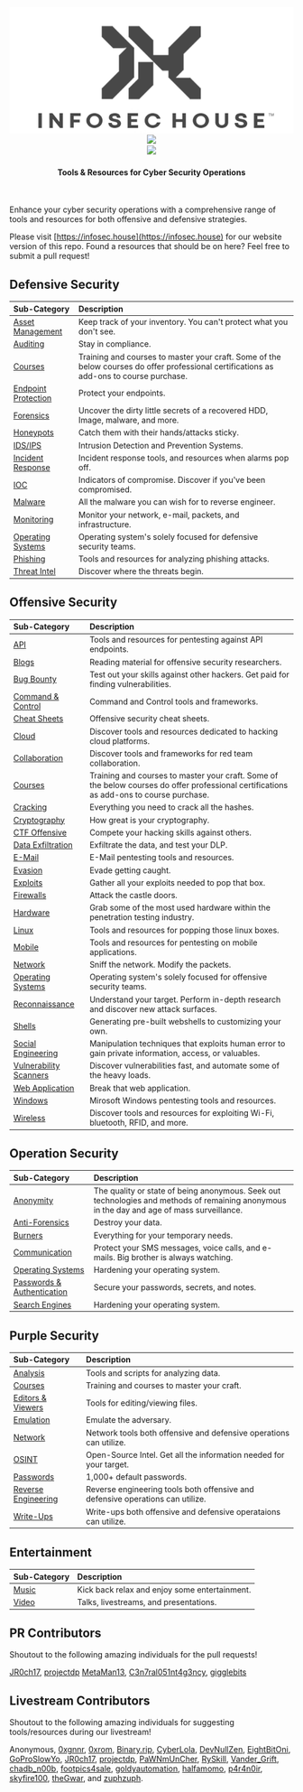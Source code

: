 <p align="center">
<img src="docs/assets/banner-logo.png">
<br>
<img src="https://img.shields.io/github/last-commit/InfosecHouse/InfosecHouse?color=%23757575)"><br>
<img src="https://img.shields.io/badge/Tools%20%26%20Resources%20Available-1,074-757575)"><br>
</p>

<h4 align="center">
Tools & Resources for Cyber Security Operations</h4>
<br>

Enhance your cyber security operations with a comprehensive range of tools and resources for both offensive and defensive strategies.

Please visit [https://infosec.house](https://infosec.house) for our website version of this repo. Found a resources that should be on here? Feel free to submit a pull request!

## Defensive Security

| Sub-Category | Description |
| :--- | :--- |
| [Asset Management](/docs/defensive-security/assets-management.md) | Keep track of your inventory. You can't protect what you don't see. |
| [Auditing](/docs/defensive-security/auditing.md) | Stay in compliance. |
| [Courses](/docs/defensive-security/courses.md) | Training and courses to master your craft. Some of the below courses do offer professional certifications as add-ons to course purchase. |
| [Endpoint Protection](/docs/defensive-security/endpoint-protection.md) | Protect your endpoints. | 
| [Forensics](/docs/defensive-security/forensics.md) | Uncover the dirty little secrets of a recovered HDD, Image, malware, and more. |
| [Honeypots](/docs/defensive-security/honeypot.md) | Catch them with their hands/attacks sticky. |
| [IDS/IPS](/docs/defensive-security/ids-ips.md) | Intrusion Detection and Prevention Systems. |
| [Incident Response](/docs/defensive-security/ir.md) | Incident response tools, and resources when alarms pop off. |
| [IOC](/docs/defensive-security/ioc.md) | Indicators of compromise. Discover if you've been compromised. |
| [Malware](/docs/defensive-security/malware.md) | All the malware you can wish for to reverse engineer. |
| [Monitoring](/docs/defensive-security/monitoring.md) | Monitor your network, e-mail, packets, and infrastructure. |
| [Operating Systems](/docs/defensive-security/operating-systems.md) | Operating system's solely focused for defensive security teams. |
| [Phishing](/docs/defensive-security/phishing.md) | Tools and resources for analyzing phishing attacks. |
| [Threat Intel](/docs/defensive-security/threat-intel.md) | Discover where the threats begin. |

## Offensive Security

| Sub-Category | Description |
| :--- | :--- |
| [API](/docs/offensive-security/api.md) | Tools and resources for pentesting against API endpoints. |
| [Blogs](/docs/offensive-security/blogs.md) | Reading material for offensive security researchers. |
| [Bug Bounty](/docs/offensive-security/bug-bounty.md) | Test out your skills against other hackers. Get paid for finding vulnerabilities. |
| [Command & Control](/docs/offensive-security/C2.md) | Command and Control tools and frameworks. |
| [Cheat Sheets](/docs/offensive-security/cheat-sheets.md) | Offensive security cheat sheets. |
| [Cloud](docs//docs/offensive-security/cloud.md) | Discover tools and resources dedicated to hacking cloud platforms. |
| [Collaboration](/docs/offensive-security/collab.md) | Discover tools and frameworks for red team collaboration. |
| [Courses](/docs/offensive-security/courses.md) | Training and courses to master your craft. Some of the below courses do offer professional certifications as add-ons to course purchase. |
| [Cracking](/docs/offensive-security/cracking.md) | Everything you need to crack all the hashes. |
| [Cryptography](/docs/offensive-security/cryptography.md) | How great is your cryptography. |
| [CTF Offensive](/docs/offensive-security/ctf.md) | Compete your hacking skills against others. |
| [Data Exfiltration](/docs/offensive-security/data-exfiltration.md) | Exfiltrate the data, and test your DLP. |
| [E-Mail](/docs/offensive-security/e-mail.md) | E-Mail pentesting tools and resources. |
| [Evasion](/docs/offensive-security/evasion.md) | Evade getting caught. |
| [Exploits](/docs/offensive-security/exploits.md) | Gather all your exploits needed to pop that box. |
| [Firewalls](/docs/offensive-security/firewalls.md) | Attack the castle doors. |
| [Hardware](/docs/offensive-security/hardware.md) | Grab some of the most used hardware within the penetration testing industry. |
| [Linux](/docs/offensive-security/linux.md) | Tools and resources for popping those linux boxes. |
| [Mobile](/docs/offensive-security/mobile.md) | Tools and resources for pentesting on mobile applications. |
| [Network](/docs/offensive-security/network.md) | Sniff the network. Modify the packets. |
| [Operating Systems](/docs/offensive-security/operating-systems.md) | Operating system's solely focused for offensive security teams. |
| [Reconnaissance](/docs/offensive-security/recon.md) | Understand your target. Perform in-depth research and discover new attack surfaces. |
| [Shells](/docs/offensive-security/shells.md) | Generating pre-built webshells to customizing your own. |
| [Social Engineering](/docs/offensive-security/social-engineering.md) | Manipulation techniques that exploits human error to gain private information, access, or valuables. |
| [Vulnerability Scanners](/docs/offensive-security/vuln-scanners.md) | Discover vulnerabilities fast, and automate some of the heavy loads. |
| [Web Application](/docs/offensive-security/web-app.md) | Break that web application. |
| [Windows](/docs/offensive-security/windows.md) | Mirosoft Windows pentesting tools and resources. |
| [Wireless](/docs/offensive-security/wireless.md) | Discover tools and resources for exploiting Wi-Fi, bluetooth, RFID, and more. |

## Operation Security

| Sub-Category | Description |
| :--- | :--- |
| [Anonymity](/docs/operation-security/anonymity.md) | The quality or state of being anonymous. Seek out technologies and methods of remaining anonymous in the day and age of mass surveillance. |
| [Anti-Forensics](/docs/operation-security/antiforensic.md) | Destroy your data. |
| [Burners](/docs/operation-security/burners.md) | Everything for your temporary needs. |
| [Communication](/docs/operation-security/communication.md) | Protect your SMS messages, voice calls, and e-mails. Big brother is always watching. |
| [Operating Systems](/docs/operation-security/operating-systems.md) | Hardening your operating system. |
| [Passwords & Authentication](/docs/operation-security/pass-access-management.md) | Secure your passwords, secrets, and notes. |
| [Search Engines](/docs/operation-security/search-engines.md) | Hardening your operating system. |


## Purple Security

| Sub-Category | Description |
| :--- | :--- |
| [Analysis](/docs/purple-security/analysis.md) | Tools and scripts for analyzing data. |
| [Courses](/docs/purple-security/courses.md) | Training and courses to master your craft. |
| [Editors & Viewers](/docs/purple-security/editor-viewer.md) | Tools for editing/viewing files. |
| [Emulation](/docs/purple-security/emulation.md) | Emulate the adversary. |
| [Network](/docs/purple-security/network.md) | Network tools both offensive and defensive operations can utilize. |
| [OSINT](/docs/purple-security/osint.md) | Open-Source Intel. Get all the information needed for your target. |
| [Passwords](/docs/purple-security/default-passwords.md) | 1,000+ default passwords. |
| [Reverse Engineering](/docs/purple-security/re.md) | Reverse engineering tools both offensive and defensive operations can utilize. |
| [Write-Ups](/docs/purple-security/write-ups.md) | Write-ups both offensive and defensive operataions can utilize. |

## Entertainment

| Sub-Category | Description |
| :--- | :--- |
| [Music](/docs/entertainment/music.md) | Kick back relax and enjoy some entertainment. |
| [Video](/docs/entertainment/videos.md) | Talks, livestreams, and presentations. |

## PR Contributors

Shoutout to the following amazing individuals for the pull requests!

[JR0ch17](https://github.com/JR0ch17), [projectdp](https://github.com/projectdp) [MetaMan13](https://github.com/MetaMan13), [C3n7ral051nt4g3ncy](https://github.com/C3n7ral051nt4g3ncy), [gigglebits](https://github.com/gigglebits)

## Livestream Contributors

Shoutout to the following amazing individuals for suggesting tools/resources during our livestream!

Anonymous, [0xgnnr](https://www.twitch.tv/0xgnnr), [0xrom](https://www.twitch.tv/0xrom), [Binary.rip](https://www.instagram.com/binary.rip/), [CyberLola](https://www.twitch.tv/CyberLola), [DevNullZen](https://www.twitch.tv/DevNullZen), [EightBitOni](https://www.twitch.tv/eightbitoni/), [GoProSlowYo](https://www.twitch.tv/goproslowyo), [JR0ch17](https://twitter.com/JR0ch17), [projectdp](https://github.com/projectdp/), [PaWNmUnCher](https://www.twitch.tv/PaWNmUnCher), [RySkill](https://www.twitch.tv/ryskill), [Vander_Grift](https://www.twitch.tv/Vander_Grift), [chadb\_n00b](https://www.twitch.tv/chadb_n00b), [footpics4sale](https://www.twitch.tv/footpics4sale), [goldyautomation](https://www.twitch.tv/goldyautomation), [halfamomo](https://www.twitch.tv/halfamomo), [p4r4n0ir](https://www.twitch.tv/p4r4n0ir), [skyfire100](https://www.twitch.tv/skyfire100), [theGwar](https://www.twitch.tv/thegwar), and [zuphzuph](https://www.twitch.tv/zuphzuph).

